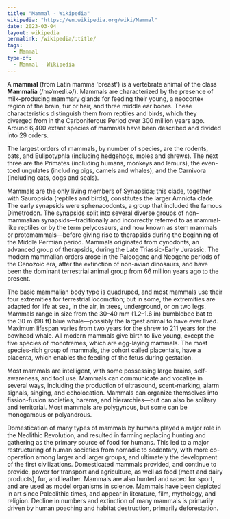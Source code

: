 ```yaml
---
title: "Mammal - Wikipedia"
wikipedia: "https://en.wikipedia.org/wiki/Mammal"
date: 2023-03-04
layout: wikipedia
permalink: /wikipedia/:title/
tags:
  - Mammal
type-of:
  - Mammal - Wikipedia
---
```

A **mammal** (from Latin mamma 'breast') is a vertebrate animal of the class **Mammalia** (/məˈmeɪli.ə/). Mammals are characterized by the presence of milk-producing mammary glands for feeding their young, a neocortex region of the brain, fur or hair, and three middle ear bones. These characteristics distinguish them from reptiles and birds, which they diverged from in the Carboniferous Period over 300 million years ago. Around 6,400 extant species of mammals have been described and divided into 29 orders.

The largest orders of mammals, by number of species, are the rodents, bats, and Eulipotyphla (including hedgehogs, moles and shrews). The next three are the Primates (including humans, monkeys and lemurs), the even-toed ungulates (including pigs, camels and whales), and the Carnivora (including cats, dogs and seals).

Mammals are the only living members of Synapsida; this clade, together with Sauropsida (reptiles and birds), constitutes the larger Amniota clade. The early synapsids were sphenacodonts, a group that included the famous Dimetrodon. The synapsids split into several diverse groups of non-mammalian synapsids—traditionally and incorrectly referred to as mammal-like reptiles or by the term pelycosaurs, and now known as stem mammals or protomammals—before giving rise to therapsids during the beginning of the Middle Permian period. Mammals originated from cynodonts, an advanced group of therapsids, during the Late Triassic-Early Jurassic. The modern mammalian orders arose in the Paleogene and Neogene periods of the Cenozoic era, after the extinction of non-avian dinosaurs, and have been the dominant terrestrial animal group from 66 million years ago to the present.

The basic mammalian body type is quadruped, and most mammals use their four extremities for terrestrial locomotion; but in some, the extremities are adapted for life at sea, in the air, in trees, underground, or on two legs. Mammals range in size from the 30–40 mm (1.2–1.6 in) bumblebee bat to the 30 m (98 ft) blue whale—possibly the largest animal to have ever lived. Maximum lifespan varies from two years for the shrew to 211 years for the bowhead whale. All modern mammals give birth to live young, except the five species of monotremes, which are egg-laying mammals. The most species-rich group of mammals, the cohort called placentals, have a placenta, which enables the feeding of the fetus during gestation.

Most mammals are intelligent, with some possessing large brains, self-awareness, and tool use. Mammals can communicate and vocalize in several ways, including the production of ultrasound, scent-marking, alarm signals, singing, and echolocation. Mammals can organize themselves into fission-fusion societies, harems, and hierarchies—but can also be solitary and territorial. Most mammals are polygynous, but some can be monogamous or polyandrous.

Domestication of many types of mammals by humans played a major role in the Neolithic Revolution, and resulted in farming replacing hunting and gathering as the primary source of food for humans. This led to a major restructuring of human societies from nomadic to sedentary, with more co-operation among larger and larger groups, and ultimately the development of the first civilizations. Domesticated mammals provided, and continue to provide, power for transport and agriculture, as well as food (meat and dairy products), fur, and leather. Mammals are also hunted and raced for sport, and are used as model organisms in science. Mammals have been depicted in art since Paleolithic times, and appear in literature, film, mythology, and religion. Decline in numbers and extinction of many mammals is primarily driven by human poaching and habitat destruction, primarily deforestation.